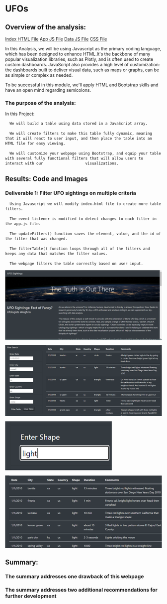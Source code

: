 # UFOs
## Overview of the analysis:
[Index HTML File](index.html)
[App JS File](static/app.js)
[Data JS File](static/data.js)
[CSS File](static/style.css)

In this Analysis, we will be using Javascript as the primary coding language, which has been designed to enhance HTML.It's the backbone of many popular visualization libraries, such as Plotly, and is often used to create custom dashboards. JavaScript also provides a high level of customization: the dashboards built to deliver visual data, such as maps or graphs, can be as simple or complex as needed.

To be successful in this module, we'll apply HTML and Bootstrap skills and have an open mind regarding semicolons.

### The purpose of the analysis:
In this Project:

      We will build a table using data stored in a JavaScript array. 
      
      We will create filters to make this table fully dynamic, meaning that it will react to user input, and then place the table into an HTML file for easy viewing.
      
      We will customize your webpage using Bootstrap, and equip your table with several fully functional filters that will allow users to interact with our                   visualizations.
    
## Results: Code and Images
### Deliverable 1: Filter UFO sightings on multiple criteria

      Using Javascript we will modify index.html file to create more table filters.
      
      The event listener is modified to detect changes to each filter in the app.js file.
      
      The updateFilters() function saves the element, value, and the id of the filter that was changed. 
      
      The filterTable() function loops through all of the filters and keeps any data that matches the filter values.
      
      The webpage filters the table correctly based on user input. 
      
 ![Test Image](/Resources/main.png)
    
 ![Test Image](/Resources/filter_Image.png)
 
 ![Test Image](/Resources/light.png)
 
 ![Test Image](/Resources/light_search.png)


## Summary:

### The summary addresses one drawback of this webpage 

### The summary addresses two additional recommendations for further development 
